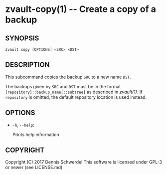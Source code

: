 zvault-copy(1) -- Create a copy of a backup
===========================================

## SYNOPSIS

`zvault copy [OPTIONS] <SRC> <DST>`


## DESCRIPTION

This subcommand copies the backup `SRC` to a new name `DST`.

The backups given by `SRC` and `DST` must be in the format
`[repository]::backup_name[::subtree]` as described in _zvault(1)_.
If `repository` is omitted, the default repository location is used instead.


## OPTIONS

  * `-h`, `--help`:

    Prints help information


## COPYRIGHT

Copyright (C) 2017  Dennis Schwerdel
This software is licensed under GPL-3 or newer (see LICENSE.md)
